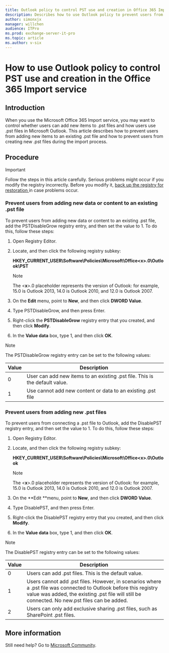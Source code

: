 ```yaml
---
title: Outlook policy to control PST use and creation in Office 365 Import service
description: Describes how to use Outlook policy to prevent users from adding new items to a .pst file and to prevent users from creating new .pst files during the import process. This applies to the Office 365 Import service.
author: simonxjx
manager: willchen
audience: ITPro
ms.prod: exchange-server-it-pro
ms.topic: article
ms.author: v-six
---
```


# How to use Outlook policy to control PST use and creation in the Office 365 Import service

## Introduction 

When you use the Microsoft Office 365 Import service, you may want to control whether users can add new items to .pst files and how users use .pst files in Microsoft Outlook. This article describes how to prevent users from adding new items to an existing .pst file and how to prevent users from creating new .pst files during the import process.

## Procedure 

> [!IMPORTANT]
> Follow the steps in this article carefully. Serious problems might occur if you modify the registry incorrectly. Before you modify it, [back up the registry for restoration ](https://support.microsoft.com/help/322756) in case problems occur.

### Prevent users from adding new data or content to an existing .pst file

To prevent users from adding new data or content to an existing .pst file, add the PSTDisableGrow registry entry, and then set the value to 1. To do this, follow these steps: 

1. Open Registry Editor.   
2. Locate, and then click the following registry subkey:

    **HKEY_CURRENT_USER\Software\Policies\Microsoft\Office\<**x**>.0\Outlook\PST**

    > [!NOTE]
    > The <**x**>.0 placeholder represents the version of Outlook: for example, 15.0 is Outlook 2013, 14.0 is Outlook 2010, and 12.0 is Outlook 2007.
1. On the **Edit** menu, point to **New**, and then click **DWORD Value**.    
1. Type PSTDisableGrow, and then press Enter.   
1. Right-click the **PSTDisableGrow** registry entry that you created, and then click **Modify**.  
1. In the **Value data** box, type 1, and then click **OK**.    

> [!NOTE]
> The PSTDisableGrow registry entry can be set to the following values:
> 
> |Value|Description|
>  |-|-|
>  |0|User can add new items to an existing .pst file. This is the default value.|
>  |1|Use cannot add new content or data to an existing .pst file|

### Prevent users from adding new .pst files

To prevent users from connecting a .pst file to Outlook, add the DisablePST registry entry, and then set the value to 1. To do this, follow these steps:

1. Open Registry Editor.   
2. Locate, and then click the following registry subkey:

    **HKEY_CURRENT_USER\Software\Policies\Microsoft\Office\<**x**>.0\Outlook**

    > [!NOTE]
    > The \<**x**>.0 placeholder represents the version of Outlook: for example, 15.0 is Outlook 2013, 14.0 is Outlook 2010, and 12.0 is Outlook 2007.
1. On the **Edit **menu, point to **New**, and then click **DWORD Value**.    
1. Type DisablePST, and then press Enter.   
1. Right-click the DisablePST registry entry that you created, and then click **Modify**.    
1. In the **Value data** box, type 1, and then click **OK**.    

> [!NOTE]
> The DisablePST registry entry can be set to the following values: 
>
> |Value|Description|
> |-|-|
> |0|Users can add .pst files. This is the default value.|
> |1|Users cannot add .pst files. However, in scenarios where a .pst file was connected to Outlook before this registry value was added, the existing .pst file will still be connected. No new.pst files can be added. |
> |2|Users can only add exclusive sharing .pst files, such as SharePoint .pst files. |

## More information

Still need help? Go to [Microsoft Community](https://answers.microsoft.com/).